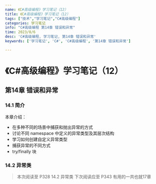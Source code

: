```yaml
---
name: 《C#高级编程》学习笔记（12）
title: 《C#高级编程》学习笔记（12）
tags: ["技术","学习笔记","C#高级编程"]
categories: 学习笔记
info: "C#高级编程 第14章 错误和异常"
time: 2023/8/6
desc: 'C#高级编程, 学习笔记, 第14章 错误和异常'
keywords: ['学习笔记', 'C#', 'C#高级编程', '第14章 错误和异常']

---
```


#  《C#高级编程》学习笔记（12）

## 第14章 错误和异常

### 14.1 简介

本章介绍：

- 在多种不同的场景中捕获和抛出异常的方式
- 讨论不同 namespace 中定义的异常类型及其层次结构
- 学习如何创建自定义异常类型
- 捕获异常的不同方式
- try/finally 块

### 14.2 异常类







> 本次阅读至 P328  14.2 异常类 下次阅读应至 P343 有用的一共也就17章